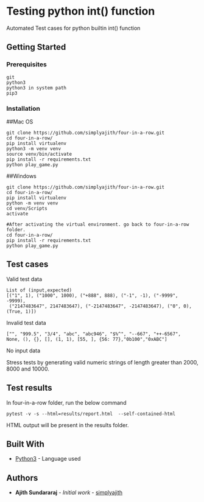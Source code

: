 # Testing python int() function

Automated Test cases for python builtin int() function

## Getting Started


### Prerequisites

```
git
python3
python3 in system path
pip3

```

### Installation

##Mac OS 
```
git clone https://github.com/simplyajith/four-in-a-row.git
cd four-in-a-row/
pip install virtualenv
python3 -m venv venv
source venv/bin/activate
pip install -r requirements.txt 
python play_game.py

```

##Windows

```
git clone https://github.com/simplyajith/four-in-a-row.git
cd four-in-a-row/
pip install virtualenv
python -m venv venv
cd venv/Scripts
activate

#After activating the virtual environment. go back to four-in-a-row folder.
cd four-in-a-row/
pip install -r requirements.txt
python play_game.py
```

## Test cases
Valid test data

```
List of (input,expected)
[("1", 1), ("1000", 1000), ("+888", 888), ("-1", -1), ("-9999", -9999),
 ("2147483647", 2147483647), ("-2147483647", -2147483647), ("0", 0),(True, 1)])

```

Invalid test data

```
["", "999.5", "3/4", "abc", "abc946", "$%^", "--667", "++-6567",
None, (), {}, [], (1, 1), [55, ], {56: 77},"0b100","0xABC"]
```
No input data

Stress tests by generating valid numeric strings of length greater than 2000, 8000 and 10000.

## Test results
In four-in-a-row folder, run the below command

```
pytest -v -s --html=results/report.html  --self-contained-html
```
HTML output will be present in the results folder.

## Built With

* [Python3](https://www.python.org/download/releases/3.0/) - Language used


## Authors

* **Ajith Sundararaj** - *Initial work* - [simplyajith](https://github.com/simplyajith)


